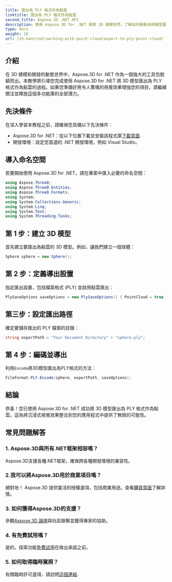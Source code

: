```yaml
---
title: 匯出為 PLY 格式作為點雲
linktitle: 匯出為 PLY 格式作為點雲
second_title: Aspose.3D .NET API
description: 使用 Aspose.3D for .NET 探索 3D 建模世界。了解如何輕鬆地將模型匯出為 PLY 格式。透過令人驚嘆的視覺效果提升您的專案。
type: docs
weight: 16
url: /zh-hant/net/working-with-point-cloud/export-to-ply-point-cloud/
---
```

## 介紹
在 3D 建模和開發的動態世界中，Aspose.3D for .NET 作為一個強大的工具包脫穎而出。本教學將引導您完成使用 Aspose.3D for .NET 將 3D 模型匯出為 PLY 格式作為點雲的過程。如果您準備好用令人驚嘆的視覺效果增強您的項目，請繼續關注並釋放這個多功能庫的全部潛力。
## 先決條件
在深入學習本教程之前，請確保您具備以下先決條件：
-  Aspose.3D for .NET：從以下位置下載並安裝該程式庫[下載頁面](https://releases.aspose.com/3d/net/).
- 開發環境：設定您首選的 .NET 開發環境，例如 Visual Studio。
## 導入命名空間
若要開始使用 Aspose.3D for .NET，請在專案中匯入必要的命名空間：
```csharp
using Aspose.ThreeD;
using Aspose.ThreeD.Entities;
using Aspose.ThreeD.Formats;
using System;
using System.Collections.Generic;
using System.Linq;
using System.Text;
using System.Threading.Tasks;
```
## 第 1 步：建立 3D 模型
首先建立要匯出為點雲的 3D 模型。例如，讓我們建立一個球體：
```csharp
Sphere sphere = new Sphere();
```
## 第 2 步：定義導出設置
指定匯出設置，包括檔案格式 (PLY) 並啟用點雲匯出：
```csharp
PlySaveOptions saveOptions = new PlySaveOptions() { PointCloud = true };
```
## 第三步：設定匯出路徑
確定要儲存匯出的 PLY 檔案的目錄：
```csharp
string exportPath = "Your Document Directory" + "sphere.ply";
```
## 第 4 步：編碼並導出
利用`Encode`將3D模型匯出為PLY格式的方法：
```csharp
FileFormat.PLY.Encode(sphere, exportPath, saveOptions);
```
## 結論
恭喜！您已使用 Aspose.3D for .NET 成功將 3D 模型匯出為 PLY 格式作為點雲。這為將沉浸式視覺效果整合到您的應用程式中提供了無限的可能性。

## 常見問題解答
### 1. Aspose.3D與所有.NET框架相容嗎？
Aspose.3D支援各種.NET框架，確保跨各種開發環境的兼容性。
### 2.我可以將Aspose.3D用於商業項目嗎？
絕對地！ Aspose.3D 提供靈活的授權選項，包括商業用途。查看[購買頁面](https://purchase.aspose.com/buy)了解詳情。
### 3. 如何獲得Aspose.3D的支援？
參觀[Aspose.3D 論壇](https://forum.aspose.com/c/3d/18)與社區聯繫並獲得專家的協助。
### 4. 有免費試用嗎？
是的，探索功能[免費試用](https://releases.aspose.com/)在做出承諾之前。
### 5. 如何取得臨時駕照？
有關臨時許可選項，請訪問[這個連結](https://purchase.aspose.com/temporary-license/).